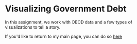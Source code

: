 # Visualizing Government Debt
In this assignment, we work with OECD data and a few types of visualizations to tell a story.


If you'd like to return to my main page, you can do so [here](/README.md)
